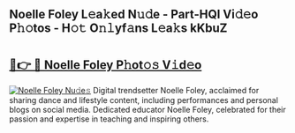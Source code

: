 ## Noelle Foley L𝚎a𝚔ed N𝚞𝚍e - Part-HQI Vi𝚍𝚎o P𝚑𝚘tos - H𝚘𝚝 O𝚗𝚕yf𝚊ns L𝚎a𝚔s kKbuZ

# <h2><a href="http://kf2d24.oniu.top/?m=Noelle+Foley">🔗👉 🔴 Noelle Foley P𝚑ot𝚘𝚜 V𝚒d𝚎o</a></h2>

[![Noelle Foley Nu𝚍e𝚜](https://i.imgur.com/0qMVB7G.gif)](http://kf2d24.oniu.top/?m=Noelle+Foley)
Digital trendsetter Noelle Foley, acclaimed for sharing dance and lifestyle content, including performances and personal blogs on social media. Dedicated educator Noelle Foley, celebrated for their passion and expertise in teaching and inspiring others.  
